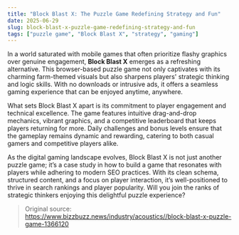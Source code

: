 ```yaml
---
title: "Block Blast X: The Puzzle Game Redefining Strategy and Fun"
date: 2025-06-29
slug: block-blast-x-puzzle-game-redefining-strategy-and-fun
tags: ["puzzle game", "Block Blast X", "strategy", "gaming"]
---
```


In a world saturated with mobile games that often prioritize flashy graphics over genuine engagement, **Block Blast X** emerges as a refreshing alternative. This browser-based puzzle game not only captivates with its charming farm-themed visuals but also sharpens players' strategic thinking and logic skills. With no downloads or intrusive ads, it offers a seamless gaming experience that can be enjoyed anytime, anywhere.

What sets Block Blast X apart is its commitment to player engagement and technical excellence. The game features intuitive drag-and-drop mechanics, vibrant graphics, and a competitive leaderboard that keeps players returning for more. Daily challenges and bonus levels ensure that the gameplay remains dynamic and rewarding, catering to both casual gamers and competitive players alike.

As the digital gaming landscape evolves, Block Blast X is not just another puzzle game; it’s a case study in how to build a game that resonates with players while adhering to modern SEO practices. With its clean schema, structured content, and a focus on player interaction, it’s well-positioned to thrive in search rankings and player popularity. Will you join the ranks of strategic thinkers enjoying this delightful puzzle experience?

> Original source: https://www.bizzbuzz.news/industry/acoustics//block-blast-x-puzzle-game-1366120